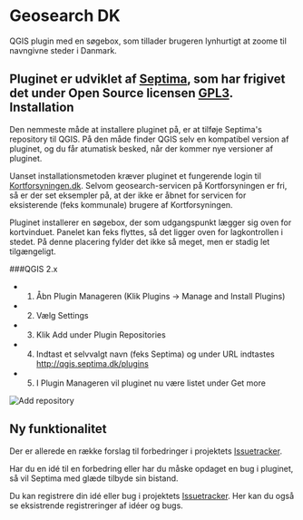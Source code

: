 Geosearch DK
==============

QGIS plugin med en søgebox, som tillader brugeren lynhurtigt at zoome til navngivne steder i Danmark.

Pluginet er udviklet af [Septima](http://www.septima.dk), som har frigivet det under Open Source licensen [GPL3](http://www.gnu.org/licenses/gpl.html).
Installation
--------------
Den nemmeste måde at installere pluginet på, er at tilføje Septima's repository til QGIS. På den måde finder QGIS selv en kompatibel version af pluginet, og du får atumatisk besked, når der kommer nye versioner af pluginet.

Uanset installationsmetoden kræver pluginet et fungerende login til [Kortforsyningen.dk](http://www.kortforsyningen.dk/). Selvom geosearch-servicen på Kortforsyningen er fri, så er der set eksempler på, at der ikke er åbnet for servicen for eksisterende (feks kommunale) brugere af Kortforsyningen.

Pluginet installerer en søgebox, der som udgangspunkt lægger sig oven for kortvinduet. Panelet kan feks flyttes, så det ligger oven for lagkontrollen i stedet. På denne placering fylder det ikke så meget, men er stadig let tilgængeligt.

###QGIS 2.x
 - 1) Åbn Plugin Manageren (Klik Plugins -> Manage and Install Plugins)
 - 2) Vælg Settings
 - 3) Klik Add under Plugin Repositories
 - 4) Indtast et selvvalgt navn (feks Septima) og under URL indtastes http://qgis.septima.dk/plugins
 - 5) I Plugin Manageren vil pluginet nu være listet under Get more

![Add repository](http://septima.github.io/qgis-geosearch/img/qgis2-addrepo.PNG)

Ny funktionalitet
-----------------
Der er allerede en række forslag til forbedringer i projektets [Issuetracker](../../issues).

Har du en idé til en forbedring eller har du måske opdaget en bug i pluginet, så vil Septima med glæde tilbyde sin bistand.

Du kan registrere din idé eller bug i projektets [Issuetracker](../../issues). Her kan du også se eksistrende registreringer af idéer og bugs.
